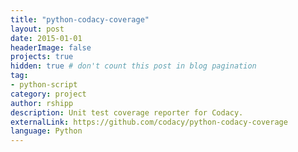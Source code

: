 ```yaml
---
title: "python-codacy-coverage"
layout: post
date: 2015-01-01
headerImage: false
projects: true
hidden: true # don't count this post in blog pagination
tag:
- python-script
category: project
author: rshipp
description: Unit test coverage reporter for Codacy.
externalLink: https://github.com/codacy/python-codacy-coverage
language: Python
---
```

